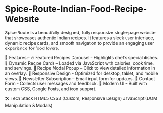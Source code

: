 # Spice-Route-Indian-Food-Recipe-Website
Spice Route is a beautifully designed, fully responsive single-page website that showcases authentic Indian recipes. It features a sleek user interface, dynamic recipe cards, and smooth navigation to provide an engaging user experience for food lovers.

🚀 Features:-
🔥 Featured Recipes Carousel – Highlights chef’s special dishes.
🥘 Dynamic Recipe Cards – Loaded via JavaScript with calories, cook time, and servings.
💬 Recipe Modal Popup – Click to view detailed information in an overlay.
📱 Responsive Design – Optimized for desktop, tablet, and mobile views.
📧 Newsletter Subscription – Email input form for updates.
📇 Contact Form – Collects user messages and feedback.
🎨 Modern UI – Built with custom CSS, Google Fonts, and icon support.

🛠️ Tech Stack
HTML5
CSS3 (Custom, Responsive Design)
JavaScript (DOM Manipulation & Modals)
